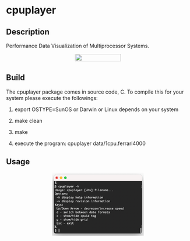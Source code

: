 # cpuplayer

## Description

Performance Data Visualization of Multiprocessor Systems.

<div align="center">
<img src="/docs/img/cpuplayer.gif" height="50%" width="50%" />
</div>

## Build

The cpuplayer package comes in source code, C. To compile this for your system please execute the followings:

  1. export OSTYPE=SunOS or Darwin or Linux depends on your system
    
  2. make clean
    
  3. make
     
  4. execute the program: cpuplayer data/1cpu.ferrari4000

## Usage

<div align="center">
<img src="/docs/img/cpuplayer_help.png" height="50%" width="50%" />
</div>
